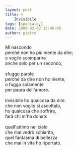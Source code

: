 ```yaml
---
layout: post
title: >
    Invisibile
tags: [speciale,]
date: 2009-02-02 15:46:00
author: pietro
---
```

Mi nascondo<br/>perché non ho più niente da dire;<br/>o voglio scomparire<br/>anche solo per un secondo,<br/><br/>sfuggo parole<br/>perché da dire non ho niente,<br/>o fuggo solamente<br/>per paura dell'amore.<br/><br/>Invisibile ho qualcosa da dire<br/>che non voglio si ascoltato,<br/>ho qualcosa che soffrire,<br/>farà chi m'ha donato<br/><br/>quell'attimo nel cielo<br/>che mai vedrò schiarito,<br/>quel fantasma di bellezza<br/>che mai in vita ho riportato.
